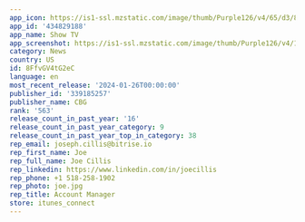 ```yaml
---
app_icon: https://is1-ssl.mzstatic.com/image/thumb/Purple126/v4/65/d3/87/65d38778-89ed-b2bc-21b7-116498cf5579/AppIcon-0-0-1x_U007emarketing-0-7-0-0-85-220.png/1024x1024bb.png
app_id: '434829188'
app_name: Show TV
app_screenshot: https://is1-ssl.mzstatic.com/image/thumb/Purple126/v4/10/b7/b7/10b7b709-a337-17e6-0c8e-b5c84f9a62ce/75867e78-513f-4a2b-857d-33a2eb7193af_1242x2688_01.jpg/1242x2688bb.png
category: News
country: US
id: 8FfvGV4tG2eC
language: en
most_recent_release: '2024-01-26T00:00:00'
publisher_id: '339185257'
publisher_name: CBG
rank: '563'
release_count_in_past_year: '16'
release_count_in_past_year_category: 9
release_count_in_past_year_top_in_category: 38
rep_email: joseph.cillis@bitrise.io
rep_first_name: Joe
rep_full_name: Joe Cillis
rep_linkedin: https://www.linkedin.com/in/joecillis
rep_phone: +1 518-258-1902
rep_photo: joe.jpg
rep_title: Account Manager
store: itunes_connect
---
```

